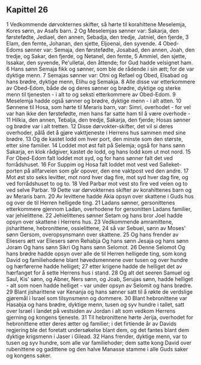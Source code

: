 ## Kapittel 26

1 Vedkommende dørvokternes skifter, så hørte til korahittene Meselemja, Kores sønn, av Asafs barn.
2 Og Meselemjas sønner var: Sakarja, den førstefødte, Jediael, den annen, Sebadja, den tredje, Jatniel, den fjerde,
3 Elam, den femte, Johanan, den sjette, Eljoenai, den syvende.
4 Obed-Edoms sønner var: Semaja, den førstefødte, Josabad, den annen, Joah, den tredje, og Sakar, den fjerde, og Netanel, den femte,
5 Ammiel, den sjette, Issakar, den syvende, Pe'ulletai, den åttende; for Gud hadde velsignet ham.
6 Hans sønn Semaja fikk og sønner, som ble de rådende i sin ætt; for de var dyktige menn.
7 Semajas sønner var: Otni og Refael og Obed, Elsabad og hans brødre, dyktige menn, Elihu og Semakja.
8 Alle disse var etterkommere av Obed-Edom, både de og deres sønner og brødre, dyktige og sterke menn til tjenesten - i alt to og seksti etterkommere av Obed-Edom.
9 Meselemja hadde også sønner og brødre, dyktige menn - i alt atten.
10 Sønnene til Hosa, som hørte til Meraris barn, var: Simri, overhodet - for vel var han ikke den førstefødte, men hans far satte ham til å være overhode -
11 Hilkia, den annen, Tebalja, den tredje, Sakarja, den fjerde; Hosas sønner og brødre var i alt tretten.
12 Disse dørvokter-skifter, det vil si deres overhoder, pålå det å gjøre vakttjeneste i Herrens hus sammen med sine brødre.
13 Og de kastet lodd om hver port, den minste som den største, etter sine familier.
14 Loddet mot øst falt på Selemja; også for hans sønn Sakarja, en klok rådgiver, kastet de lodd, og hans lodd kom ut mot nord.
15 For Obed-Edom falt loddet mot syd, og for hans sønner falt det ved forrådshuset.
16 For Suppim og Hosa falt loddet mot vest ved Salleket-porten på allfarveien som går opover, den ene vaktpost ved den andre.
17 Mot øst sto seks levitter, mot nord hver dag fire, mot syd hver dag fire, og ved forrådshuset to og to.
18 Ved Parbar mot vest sto fire ved veien og to ved selve Parbar.
19 Dette var dørvokternes skifter av korahittenes barn og av Meraris barn.
20 Av levittene hadde Akia opsyn over skattene i Guds hus og over de til Herren helligede ting.
21 Ladans sønner, gersonittenes etterkommere gjennom Ladan, overhodene for gersonitten Ladans familier, var jehielittene.
22 Jehielittenes sønner Setam og hans bror Joel hadde opsyn over skattene i Herrens hus.
23 Vedkommende amramittene, jisharittene, hebronittene, ossielittene,
24 så var Sebuel, sønn av Moses' sønn Gersom, overopsynsmann over skattene.
25 Og hans frender av Eliesers ætt var Eliesers sønn Rehabja Og hans sønn Jesaja og hans sønn Joram Og hans sønn Sikri Og hans sønn Selomot.
26 Denne Selomot Og hans brødre hadde opsyn over alle de til Herren helligede ting, som kong David og familiehodene blant høvedsmennene over tusen og over hundre og hærførerne hadde helliget;
27 etter krigene hadde de helliget det av hærfanget for å sette Herrens hus i stand.
28 Og alt det seeren Samuel og Saul, Kis' sønn, og Abner, Ners sønn, og Joab, Serujas sønn, hadde helliget - alt som noen hadde helliget - var under opsyn av Selomit og hans brødre.
29 Blant jisharittene var Kenanja og hans sønner satt til å røkte de verdslige gjøremål i Israel som tilsynsmenn og dommere.
30 Blant hebronittene var Hasabja og hans brødre, dyktige menn, tusen og syv hundre i tallet, satt over Israel i landet på vestsiden av Jordan i alt som vedkom Herrens gjerning og kongens tjeneste.
31 Til hebronittene hørte Jerija, overhodet for hebronittene etter deres ætter og familier; i det firtiende år av Davids regjering ble det foretatt undersøkelse blant dem, og det fantes blant dem dyktige krigsmenn i Jaser i Gilead.
32 Hans frender, dyktige menn, var to tusen og syv hundre, som alle var familiehoder; dem satte kong David over rubenittene og gadittene og den halve Manasse stamme i alle Guds saker og kongens saker.
